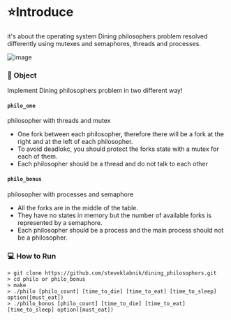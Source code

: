 # :star:Introduce

it's about the operating system
Dining philosophers problem resolved differently using mutexes and semaphores, threads and processes.

![image](https://user-images.githubusercontent.com/52714837/130329785-2225ed62-f43b-49f5-b36f-18aa67bceb3a.png)

### 🎯 Object
Implement Dining philosophers problem in two different way!

#### `philo_one`
philosopher with threads and mutex

- One fork between each philosopher, therefore there will be a fork at the right and at the left of each philosopher.
- To avoid deadlokc, you should protect the forks state with a mutex for each of them.
- Each philosopher should be a thread and do not talk to each other 

#### `philo_bonus`
philosopher with processes and semaphore

- All the forks are in the middle of the table.
- They have no states in memory but the number of available forks is represented by a semaphore.
- Each philosopher should be a process and the main process should not be a philosopher.

### 💻 How to Run
```command
> git clone https://github.com/steveklabnik/dining_philosophers.git
> cd philo or philo_bonus
> make
> ./philo [philo_count] [time_to_die] [time_to_eat] [time_to_sleep] option([must_eat])
> ./philo_bonus [philo_count] [time_to_die] [time_to_eat] [time_to_sleep] option([must_eat])

